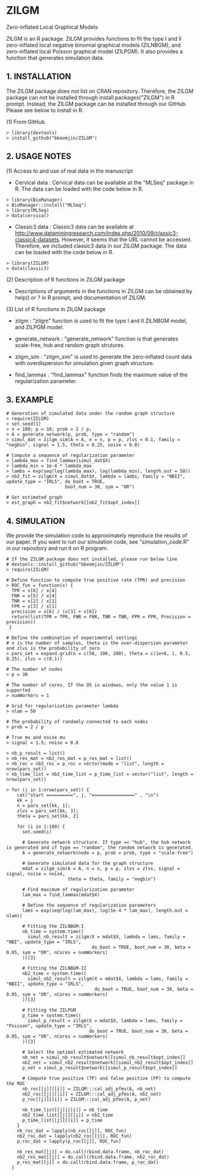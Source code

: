 # ZILGM
Zero-inflated Local Graphical Models

ZILGM is an R package. ZILGM provides functions to fit the type I and II zero-inflated local negative binomial graphical models (ZILNBGM), and zero-inflated local Poisson graphical model (ZILPGM).
It also provides a function that generates simulation data. 

## 1. INSTALLATION

The ZILGM package does not list on CRAN repository. Therefore, the ZILGM package can not be installed through install.packages("ZILGM") in R prompt.
Instead, the ZILGM package can be installed through our GitHub.
Please see below to install in R.

(1) From GitHub
```{r}
> library(devtools)
> install_github("bbeomjin/ZILGM")
```

## 2. USAGE NOTES

(1) Access to and use of real data in the manuscript

- Cervical data : Cervical data can be available at the "MLSeq" package in R. The data can be loaded with the code below in R.
```{r}
> library(BioManager)
> BioManager::install("MLSeq")
> library(MLSeq)
> data(cervical)
```
- Classic3 data : Classic3 data can be available at http://www.dataminingresearch.com/index.php/2010/09/classic3-classic4-datasets. 
	         However, it seems that the URL cannot be accessed. Therefore, we included classic3 data in our ZILGM package.
	         The data can be loaded with the code below in R.
```{r}
> library(ZILGM)
> data(classic3)
```

(2) Description of R functions in ZILGM package

- Descriptions of arguments in the functions in ZILGM can be obtained by help() or ? in R prompt, and documentation of ZILGM.   


(3) List of R functions in ZILGM package

- zilgm : "zilgm" function is used to fit the type I and II ZILNBGM model, and ZILPGM model.

- generate_network : "generate_network" function is that generates scale-free, hub and random graph strutures.

- zilgm_sim : "zilgm_sim" is used to generate the zero-inflated count data with overdispersion for simulation given graph structure.

- find_lammax : "find_lammax"  function finds the maximum value of the regularization parameter.


## 3. EXAMPLE

```{r}
# Generation of simulated data under the random graph structure
> require(ZILGM)
> set.seed(1)
> n = 100; p = 10; prob = 2 / p;
> A = generate_network(p, prob, type = "random")
> simul_dat = zilgm_sim(A = A, n = n, p = p, zlvs = 0.1, family = "negbin", signal = 1.5, theta = 0.25, noise = 0.0)    

# Compute a sequence of regularization parameter
> lambda_max = find_lammax(simul_dat$X)
> lambda_min = 1e-4 * lambda_max
> lambs = exp(seq(log(lambda_max), log(lambda_min), length.out = 50))
> nb2_fit = zilgm(X = simul_dat$X, lambda = lambs, family = "NBII", update_type = "IRLS", do_boot = TRUE,
                      boot_num = 30, sym = "OR")

# Get estimated graph
> est_graph = nb2_fit$network[[nb2_fit$opt_index]]
```
## 4. SIMULATION

We provide the simulation code to approximately reproduce the results of our paper. If you want to run our simulation code, see "simulation_code.R" in our repository and run it on R program.
```{r}
# If the ZILGM package does not installed, please run below line
# devtools::install_github("bbeomjin/ZILGM")
> require(ZILGM)

# Define function to compute true positive rate (TPR) and precision
> ROC_fun = function(x) {
  TPR = x[6] / x[4]
  FNR = x[5] / x[4]
  TNR = x[2] / x[1]
  FPR = x[3] / x[1]
  precision = x[6] / (x[3] + x[6])
  return(list(TPR = TPR, FNR = FNR, TNR = TNR, FPR = FPR, Precision = precision))
 }

# Define the combination of experimental settings
# n is the number of samples, theta is the over-dispersion parameter and zlvs is the probability of zero
> pars_set = expand.grid(n = c(50, 100, 200), theta = c(1e+8, 1, 0.5, 0.25), zlvs = c(0.1))

# The number of nodes
> p = 30

# The number of cores. If the OS is windows, only the value 1 is supported
> numWorkers = 1

# Grid for regularization parameter lambda
> nlam = 50

# The probability of randomly connected to each nodes
> prob = 2 / p

# True mu and noise mu
> signal = 1.5; noise = 0.0

> nb_p_result = list()
> nb_res_mat = nb2_res_mat = p_res_mat = list()
> nb_roc = nb2_roc = p_roc = vector(mode = "list", length = nrow(pars_set))
> nb_time_list = nb2_time_list = p_time_list = vector("list", length = nrow(pars_set))

> for (j in 1:nrow(pars_set)) {
    cat("start ==========", j, "================" , "\n")
    kk = j
    n = pars_set[kk, 1]; 
    zlvs = pars_set[kk, 3];
    theta = pars_set[kk, 2]
  
    for (i in 1:100) {
      set.seed(i)
    
      # Generate network structure. If type == "hub", the hub network is generated and if type == "random", the random network is generated.
      A = generate_network(node = p, prob = prob, type = "scale-free")
    
      # Generate simulated data for the graph structure
      mdat = zilgm_sim(A = A, n = n, p = p, zlvs = zlvs, signal = signal, noise = noise,
                       theta = theta, family = "negbin")
    
      # Find maximum of regularization parameter
      lam_max = find_lammax(mdat$X)
    
      # Define the sequence of regularization parameters
      lams = exp(seq(log(lam_max), log(1e-4 * lam_max), length.out = nlam))
    
      # Fitting the ZILNBGM-I
      nb_time = system.time((
        simul_nb_result = zilgm(X = mdat$X, lambda = lams, family = "NBI", update_type = "IRLS", 
                                do_boot = TRUE, boot_num = 30, beta = 0.05, sym = "OR", nCores = numWorkers)
      ))[3]
    
      # Fitting the ZILNBGM-II
      nb2_time = system.time((
        simul_nb2_result = zilgm(X = mdat$X, lambda = lams, family = "NBII", update_type = "IRLS", 
                                 do_boot = TRUE, boot_num = 30, beta = 0.05, sym = "OR", nCores = numWorkers)
      ))[3]
    
      # Fitting the ZILPGM
      p_time = system.time((
        simul_p_result = zilgm(X = mdat$X, lambda = lams, family = "Poisson", update_type = "IRLS",
                               do_boot = TRUE, boot_num = 30, beta = 0.05, sym = "OR", nCores = numWorkers)
      ))[3]
    
      # Select the optimal estimated network
      nb_net = simul_nb_result$network[[simul_nb_result$opt_index]]
      nb2_net = simul_nb2_result$network[[simul_nb2_result$opt_index]]
      p_net = simul_p_result$network[[simul_p_result$opt_index]]
    
      # Compute true positive (TP) and false positive (FP) to compute the ROC
      nb_roc[[j]][[i]] = ZILGM:::cal_adj_pfms(A, nb_net)
      nb2_roc[[j]][[i]] = ZILGM:::cal_adj_pfms(A, nb2_net)
      p_roc[[j]][[i]] = ZILGM:::cal_adj_pfms(A, p_net)
    
      nb_time_list[[j]][[i]] = nb_time
      nb2_time_list[[j]][[i]] = nb2_time
      p_time_list[[j]][[i]] = p_time
    }
    nb_roc_dat = lapply(nb_roc[[j]], ROC_fun)
    nb2_roc_dat = lapply(nb2_roc[[j]], ROC_fun)
    p_roc_dat = lapply(p_roc[[j]], ROC_fun)
  
    nb_res_mat[[j]] = do.call(rbind.data.frame, nb_roc_dat)
    nb2_res_mat[[j]] = do.call(rbind.data.frame, nb2_roc_dat)
    p_res_mat[[j]] = do.call(rbind.data.frame, p_roc_dat)
  }
```
